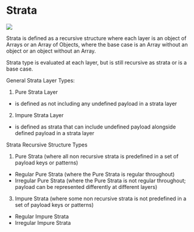 # Strata

<img src='https://github.com/ItsZeusBro/Strata/blob/f969b7a2fa72b77677c2938214cd6d70c34879cd/strata.jpeg'/>

Strata is defined as a recursive structure where each layer is an object of Arrays or an Array of Objects, where the base case is an Array without an object or an object without an Array.

Strata type is evaluated at each layer, but is still recursive as strata or is a base case.  

General Strata Layer Types:
1. Pure Strata Layer 
- is defined as not including any undefined payload in a strata layer
2. Impure Strata Layer
- is defined as strata that can include undefined payload alongside defined payload in a strata layer

Strata Recursive Structure Types
1. Pure Strata (where all non recursive strata is predefined in a set of payload keys or patterns)
- Regular Pure Strata (where the Pure Strata is regular throughout)
- Irregular Pure Strata (where the Pure Strata is not regular throughout; payload can be represented differently at different layers)
3. Impure Strata (where some non recursive strata is not predefined in a set of payload keys or patterns)
- Regular Impure Strata 
- Irregular Impure Strata
